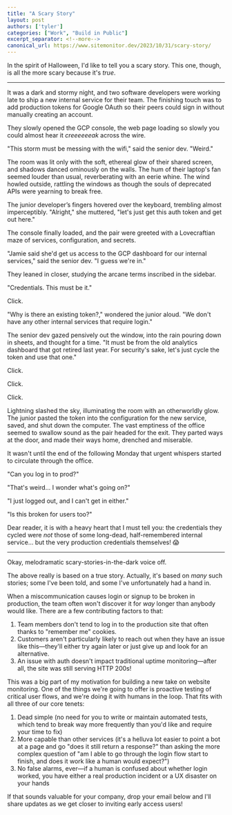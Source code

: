 ```yaml
---
title: "A Scary Story"
layout: post
authors: ['tyler']
categories: ["Work", "Build in Public"]
excerpt_separator: <!--more-->
canonical_url: https://www.sitemonitor.dev/2023/10/31/scary-story/
---
```


In the spirit of Halloween, I'd like to tell you a scary story. This one, though, is all the more scary because it's _true_.

-----

It was a dark and stormy night, and two software developers were working late to ship a new internal service for their team. The finishing touch was to add production tokens for Google OAuth so their peers could sign in without manually creating an account.

They slowly opened the GCP console, the web page loading so slowly you could almost hear it _creeeeeeak_ across the wire.

"This storm must be messing with the wifi," said the senior dev. "Weird."

<!--more-->

The room was lit only with the soft, ethereal glow of their shared screen, and shadows danced ominously on the walls. The hum of their laptop's fan seemed louder than usual, reverberating with an eerie whine. The wind howled outside, rattling the windows as though the souls of deprecated APIs were yearning to break free.

The junior developer’s fingers hovered over the keyboard, trembling almost imperceptibly. "Alright," she muttered, "let's just get this auth token and get out here."

The console finally loaded, and the pair were greeted with a Lovecraftian maze of services, configuration, and secrets.

"Jamie said she'd get us access to the GCP dashboard for our internal services," said the senior dev. "I guess we're in."

They leaned in closer, studying the arcane terms inscribed in the sidebar.

"Credentials. This must be it."

Click.

"Why is there an existing token?," wondered the junior aloud. "We don't have any other internal services that require login."

The senior dev gazed pensively out the window, into the rain pouring down in sheets, and thought for a time. "It must be from the old analytics dashboard that got retired last year. For security's sake, let's just cycle the token and use that one."

Click.

Click.

Click.

Lightning slashed the sky, illuminating the room with an otherworldly glow. The junior pasted the token into the configuration for the new service, saved, and shut down the computer. The vast emptiness of the office seemed to swallow sound as the pair headed for the exit. They parted ways at the door, and made their ways home, drenched and miserable.

It wasn't until the end of the following Monday that urgent whispers started to circulate through the office.

"Can you log in to prod?"

"That's weird... I wonder what's going on?"

"I just logged out, and I can't get in either."

"Is this broken for users too?"

Dear reader, it is with a heavy heart that I must tell you: the credentials they cycled were _not_ those of some long-dead, half-remembered internal service... but the very production credentials themselves! 😱

----------------------

Okay, melodramatic scary-stories-in-the-dark voice off.

The above really is based on a true story. Actually, it's based on _many_ such stories; some I've been told, and some I've unfortunately had a hand in.

When a miscommunication causes login or signup to be broken in production, the team often won't discover it for _way_ longer than anybody would like. There are a few contributing factors to that:

1. Team members don't tend to log in to the production site that often thanks to "remember me" cookies.
2. Customers aren't particularly likely to reach out when they have an issue like this—they'll either try again later or just give up and look for an alternative.
3. An issue with auth doesn't impact traditional uptime monitoring—after all, the site was still serving HTTP 200s!

This was a big part of my motivation for building a new take on website monitoring. One of the things we're going to offer is proactive testing of critical user flows, and we're doing it with humans in the loop. That fits with all three of our core tenets:

1. Dead simple (no need for you to write or maintain automated tests, which tend to break way more frequently than you'd like and require your time to fix)
2. More capable than other services (it's a helluva lot easier to point a bot at a page and go "does it still return a response?" than asking the more complex question of "am I able to go through the login flow start to finish, and does it work like a human would expect?")
3. No false alarms, ever—if a human is confused about whether login worked, you have either a real production incident or a UX disaster on your hands

If that sounds valuable for your company, drop your email below and I'll share updates as we get closer to inviting early access users!
